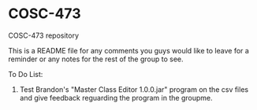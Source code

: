 # COSC-473
COSC-473 repository

This is a README file for any comments you guys would like to leave for a reminder or any notes for the rest of the group to see.


To Do List:
1. Test Brandon's "Master Class Editor 1.0.0.jar" program on the csv files and give feedback reguarding the program in the groupme.
